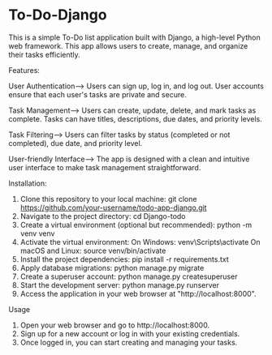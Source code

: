 # To-Do-Django

This is a simple To-Do list application built with Django, a high-level Python web framework.
This app allows users to create, manage, and organize their tasks efficiently.

Features:

User Authentication--> Users can sign up, log in, and log out. User accounts ensure that each user's tasks are private and secure.

Task Management--> Users can create, update, delete, and mark tasks as complete. Tasks can have titles, descriptions, due dates, and priority levels.

Task Filtering--> Users can filter tasks by status (completed or not completed), due date, and priority level.

User-friendly Interface--> The app is designed with a clean and intuitive user interface to make task management straightforward.

Installation:

1) Clone this repository to your local machine: git clone https://github.com/your-username/todo-app-django.git
2) Navigate to the project directory: cd Django-todo
3) Create a virtual environment (optional but recommended): python -m venv venv
4) Activate the virtual environment:
On Windows: venv\Scripts\activate
On macOS and Linux: source venv/bin/activate
5) Install the project dependencies: pip install -r requirements.txt
6) Apply database migrations: python manage.py migrate
7) Create a superuser account: python manage.py createsuperuser
8) Start the development server: python manage.py runserver
9) Access the application in your web browser at "http://localhost:8000".

Usage
1. Open your web browser and go to http://localhost:8000.
2. Sign up for a new account or log in with your existing credentials.
3. Once logged in, you can start creating and managing your tasks.
